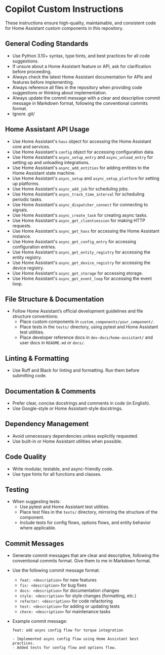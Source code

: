 # Copilot Custom Instructions

These instructions ensure high-quality, maintainable, and consistent code for Home Assistant custom components in this repository.

## General Coding Standards

- Use Python 3.10+ syntax, type hints, and best practices for all code suggestions.
- If unsure about a Home Assistant feature or API, ask for clarification before proceeding.
- Always check the latest Home Assistant documentation for APIs and features before implementing.
- Always reference all files in the repository when providing code suggestions or thinking about implementation.
- Always update the commit message with a clear and descriptive commit message in Markdown format, following the conventional commits format.
- Ignore .git/

## Home Assistant API Usage

- Use Home Assistant's `hass` object for accessing the Home Assistant core and services.
- Use Home Assistant's `config` object for accessing configuration data.
- Use Home Assistant's `async_setup_entry` and `async_unload_entry` for setting up and unloading integrations.
- Use Home Assistant's `async_add_entities` for adding entities to the Home Assistant state machine.
- Use Home Assistant's `async_setup` and `async_setup_platform` for setting up platforms.
- Use Home Assistant's `async_add_job` for scheduling jobs.
- Use Home Assistant's `async_track_time_interval` for scheduling periodic tasks.
- Use Home Assistant's `async_dispatcher_connect` for connecting to signals.
- Use Home Assistant's `async_create_task` for creating async tasks.
- Use Home Assistant's `async_get_clientsession` for making HTTP requests.
- Use Home Assistant's `async_get_hass` for accessing the Home Assistant instance.
- Use Home Assistant's `async_get_config_entry` for accessing configuration entries.
- Use Home Assistant's `async_get_entity_registry` for accessing the entity registry.
- Use Home Assistant's `async_get_device_registry` for accessing the device registry.
- Use Home Assistant's `async_get_storage` for accessing storage.
- Use Home Assistant's `async_get_event_loop` for accessing the event loop.

## File Structure & Documentation

- Follow Home Assistant’s official development guidelines and file structure conventions:
  - Place custom components in `custom_components/your_component/`.
  - Place tests in the `tests/` directory, using pytest and Home Assistant test utilities.
  - Place developer reference docs in `dev-docs/home-assistant/` and user docs in `README.md` or `docs/`.

## Linting & Formatting

- Use Ruff and Black for linting and formatting. Run them before submitting code.

## Documentation & Comments

- Prefer clear, concise docstrings and comments in code (in English).
- Use Google-style or Home Assistant-style docstrings.

## Dependency Management

- Avoid unnecessary dependencies unless explicitly requested.
- Use built-in or Home Assistant utilities when possible.

## Code Quality

- Write modular, testable, and async-friendly code.
- Use type hints for all functions and classes.

## Testing

- When suggesting tests:
  - Use pytest and Home Assistant test utilities.
  - Place test files in the `tests/` directory, mirroring the structure of the component.
  - Include tests for config flows, options flows, and entity behavior where applicable.

## Commit Messages

- Generate commit messages that are clear and descriptive, following the conventional commits format. Give them to me in Markdown format.
- Use the following commit message format:
  - `feat: <description>` for new features
  - `fix: <description>` for bug fixes
  - `docs: <description>` for documentation changes
  - `style: <description>` for style changes (formatting, etc.)
  - `refactor: <description>` for code refactoring
  - `test: <description>` for adding or updating tests
  - `chore: <description>` for maintenance tasks
- Example commit message:

  ```
  feat: add async config flow for torque integration

  - Implemented async config flow using Home Assistant best practices.
  - Added tests for config flow and options flow.
  ```
